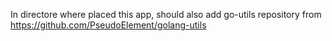 In directore where placed this app, should also add go-utils repository from https://github.com/PseudoElement/golang-utils